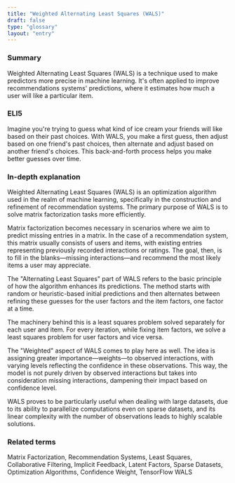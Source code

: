```yaml
---
title: "Weighted Alternating Least Squares (WALS)"
draft: false
type: "glossary"
layout: "entry"
---
```


### Summary
Weighted Alternating Least Squares (WALS) is a technique used to make predictors more precise in machine learning. It's often applied to improve recommendations systems' predictions, where it estimates how much a user will like a particular item.

### ELI5
Imagine you're trying to guess what kind of ice cream your friends will like based on their past choices. With WALS, you make a first guess, then adjust based on one friend's past choices, then alternate and adjust based on another friend's choices. This back-and-forth process helps you make better guesses over time.

### In-depth explanation
Weighted Alternating Least Squares (WALS) is an optimization algorithm used in the realm of machine learning, specifically in the construction and refinement of recommendation systems. The primary purpose of WALS is to solve matrix factorization tasks more efficiently.

Matrix factorization becomes necessary in scenarios where we aim to predict missing entries in a matrix. In the case of a recommendation system, this matrix usually consists of users and items, with existing entries representing previously recorded interactions or ratings. The goal, then, is to fill in the blanks—missing interactions—and recommend the most likely items a user may appreciate.

The "Alternating Least Squares" part of WALS refers to the basic principle of how the algorithm enhances its predictions. The method starts with random or heuristic-based initial predictions and then alternates between refining these guesses for the user factors and the item factors, one factor at a time.

The machinery behind this is a least squares problem solved separately for each user and item. For every iteration, while fixing item factors, we solve a least squares problem for user factors and vice versa. 

The "Weighted" aspect of WALS comes to play here as well. The idea is assigning greater importance—weights—to observed interactions, with varying levels reflecting the confidence in these observations. This way, the model is not purely driven by observed interactions but takes into consideration missing interactions, dampening their impact based on confidence level. 

WALS proves to be particularly useful when dealing with large datasets, due to its ability to parallelize computations even on sparse datasets, and its linear complexity with the number of observations leads to highly scalable solutions. 

### Related terms
Matrix Factorization, Recommendation Systems, Least Squares, Collaborative Filtering, Implicit Feedback, Latent Factors, Sparse Datasets, Optimization Algorithms, Confidence Weight, TensorFlow WALS
